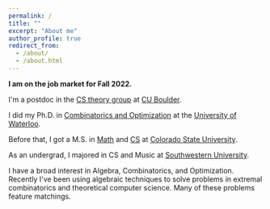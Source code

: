 ```yaml
---
permalink: /
title: ""
excerpt: "About me"
author_profile: true
redirect_from: 
  - /about/
  - /about.html
---
```


<b>I am on the job market for Fall 2022.</b>

I'm a postdoc in the <a href="https://www.colorado.edu/cs-theory/">CS theory group</a> at <a href="https://www.colorado.edu/">CU Boulder</a>.

I did my Ph.D. in <a href="https://uwaterloo.ca/combinatorics-and-optimization/">Combinatorics and Optimization</a> at the <a href="https://uwaterloo.ca/">University of Waterloo</a>.

Before that, I got a M.S. in <a href="https://www.math.colostate.edu/">Math</a> and <a href="https://www.cs.colostate.edu/">CS</a> at <a href="https://www.colostate.edu/">Colorado State University</a>.

As an undergrad, I majored in CS and Music at <a href="https://www.southwestern.edu/">Southwestern University</a>.
					
I have a broad interest in Algebra, Combinatorics, and Optimization. Recently I've been using algebraic techniques to solve problems in extremal combinatorics and theoretical computer science. Many of these problems feature matchings.
